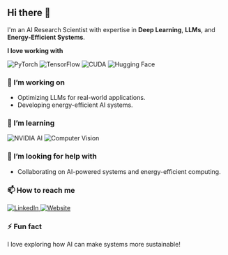 ## Hi there 👋

I'm an AI Research Scientist with expertise in **Deep Learning**, **LLMs**, and **Energy-Efficient Systems**.

**I love working with**

<div display="flex">
  <img src="https://img.shields.io/badge/pytorch-%23EE4C2C.svg?style=for-the-badge&logo=pytorch&logoColor=white" alt="PyTorch"/>
  <img src="https://img.shields.io/badge/tensorflow-%23FF6F00.svg?style=for-the-badge&logo=tensorflow&logoColor=white" alt="TensorFlow"/>
  <img src="https://img.shields.io/badge/CUDA-%2300ADEF.svg?style=for-the-badge&logo=nvidia&logoColor=white" alt="CUDA"/>
  <img src="https://img.shields.io/badge/hugging%20face-%23FFD600.svg?style=for-the-badge&logo=huggingface&logoColor=black" alt="Hugging Face"/>
</div>

### 🔭 I’m working on
- Optimizing LLMs for real-world applications.
- Developing energy-efficient AI systems.

### 🌱 I’m learning
<div display="flex">
  <img src="https://img.shields.io/badge/nvidia%20ai-%2376B900.svg?style=for-the-badge&logo=nvidia&logoColor=white" alt="NVIDIA AI"/>
  <img src="https://img.shields.io/badge/computer%20vision-%23000000.svg?style=for-the-badge&logo=opencv&logoColor=white" alt="Computer Vision"/>
</div>

### 🤔 I’m looking for help with
- Collaborating on AI-powered systems and energy-efficient computing.

### 📫 How to reach me
<div display="flex">
  <a href="https://www.linkedin.com/in/saeed-kargar-23498a1ba/">
    <img src="https://img.shields.io/badge/linkedin-%230077B5.svg?style=for-the-badge&logo=linkedin&logoColor=white" alt="LinkedIn"/>
  </a>
  <a href="https://users.soe.ucsc.edu/~saeedkargar/">
    <img src="https://img.shields.io/badge/website-%23000000.svg?style=for-the-badge&logo=google-chrome&logoColor=white" alt="Website"/>
  </a>
</div>


### ⚡ Fun fact
I love exploring how AI can make systems more sustainable!
